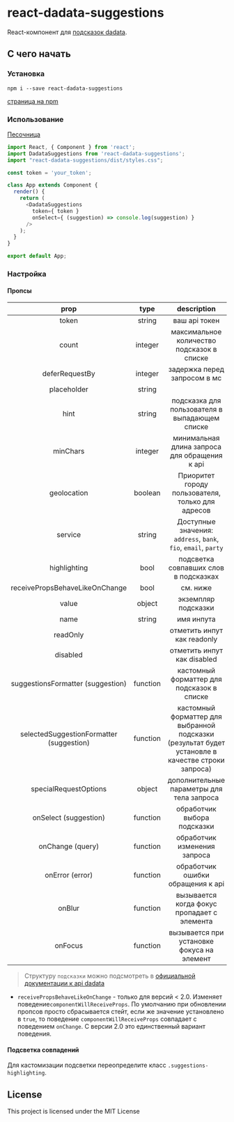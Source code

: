 # react-dadata-suggestions

React-компонент для [подсказок dadata](https://dadata.ru/suggestions "official website").

## С чего начать

### Установка
`npm i --save react-dadata-suggestions`

[страница на npm](https://www.npmjs.com/package/react-dadata-suggestions)

### Использование

[Песочница](https://codesandbox.io/embed/p95804280q)

```javascript
import React, { Component } from 'react';
import DadataSuggestions from 'react-dadata-suggestions';
import "react-dadata-suggestions/dist/styles.css";

const token = 'your_token';

class App extends Component {
  render() {
    return (
      <DadataSuggestions
        token={ token }
        onSelect={ (suggestion) => console.log(suggestion) }
      />
    );
  }
}

export default App;

```

### Настройка

#### Пропсы

| prop | type | description | required | default |
|:--------------:|:----------------:|:-------------------:|:----------:|:--------:|
|token| string|ваш api токен|**true**|`''`|
|count|integer|максимальное количество подсказок в списке|false|`10`|
|deferRequestBy|integer|задержка перед запросом в мс|false|`300`|
|placeholder|string| |false|`''`|
|hint|string|подсказка для пользователя в выпадающем списке|false|`Выберите вариант ниже или продолжите ввод`|
|minChars|integer|минимальная длина запроса для обращения к api|false|`3`|
|geolocation|boolean|Приоритет городу пользователя, только для адресов|false|`true`|
|service|string|Доступные значения: `address`, `bank`, `fio`, `email`, `party`|false|`address`|
|highlighting|bool|подсветка совпавших слов в подсказках|false|`true`|
|receivePropsBehaveLikeOnChange|bool|см. ниже| false| `false` |
|value|object|экземпляр подсказки|false|null|
|name|string|имя инпута|false|null|
|readOnly||отметить инпут как readonly|false||
|disabled||отметить инпут как disabled|false||
|suggestionsFormatter (suggestion)|function|кастомный форматтер для подсказок в списке|false||
|selectedSuggestionFormatter (suggestion)|function|кастомный форматтер для выбранной подсказки (результат будет установле в качестве строки запроса)|false||
|specialRequestOptions|object|дополнительные параметры для тела запроса|false||
|onSelect (suggestion)|function|обработчик выбора подсказки|**true**||
|onChange (query)|function|обработчик изменения запроса| false||
|onError (error)|function|обработчик ошибки обращения к api|false||
|onBlur|function|вызывается когда фокус пропадает с элемента|false||
|onFocus|function|вызывается при установке фокуса на элемент|false||

> Структуру `подсказки` можно подсмотреть в [официальной документации к api dadata](https://confluence.hflabs.ru/pages/viewpage.action?pageId=204669100)

- `receivePropsBehaveLikeOnChange` - только для версий < 2.0.
  Изменяет поведение`componentWillReceiveProps`. По умолчанию при обновлении пропсов
  просто сбрасывается стейт, если же значение установлено в `true`, то
  поведение `componentWillReceiveProps` совпадает с поведением `onChange`.
  С версии 2.0 это единственный вариант поведения.

#### Подсветка совпадений

Для кастомизации подсветки переопределите класс `.suggestions-highlighting`.

## License

This project is licensed under the MIT License
